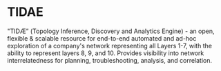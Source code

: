 TIDAE
=====

"TIDӔ” (Topology Inference, Discovery and Analytics Engine) - an open, flexible &amp; scalable resource for end-to-end automated and ad-hoc exploration of a company's network representing all Layers 1-7, with the ability to represent layers 8, 9, and 10.  Provides visibility into network interrelatedness for planning, troubleshooting, analysis, and correlation.
